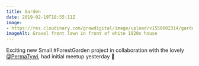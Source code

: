 ```yaml
---
title: Garden
date: 2019-02-19T18:55:11Z
image: 
- https://res.cloudinary.com/growdigital/image/upload/v1550602314/garden-FD638FFF.jpg
imageAlt: Gravel front lawn in front of white 1920s house
---
```


Exciting new Small #ForestGarden project in collaboration with the lovely [@PermaTywi](https://mobile.twitter.com/PermaTywi), had initial meetup yesterday 🙂
